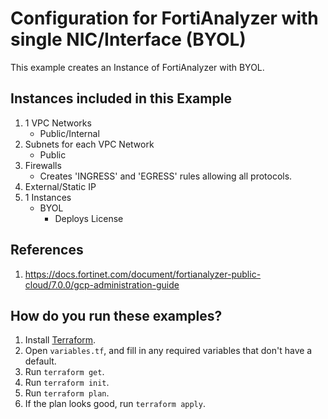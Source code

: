 # Configuration for FortiAnalyzer with single NIC/Interface (BYOL)

This example creates an Instance of FortiAnalyzer with BYOL.

## Instances included in this Example

1. 1 VPC Networks
    - Public/Internal
1. Subnets for each VPC Network
    - Public
1. Firewalls
    - Creates 'INGRESS' and 'EGRESS' rules allowing all protocols.
1. External/Static IP
1. 1 Instances
    - BYOL
        - Deploys License

## References

1. https://docs.fortinet.com/document/fortianalyzer-public-cloud/7.0.0/gcp-administration-guide


## How do you run these examples?

1. Install [Terraform](https://www.terraform.io/).
1. Open `variables.tf`,  and fill in any required variables that don't have a default.
1. Run `terraform get`.
1. Run `terraform init`.
1. Run `terraform plan`.
1. If the plan looks good, run `terraform apply`.
